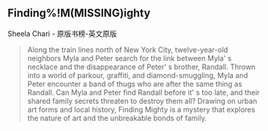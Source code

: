 ## Finding%!M(MISSING)ighty

Sheela Chari  -  原版书榜-英文原版

> Along the train lines north of New York City, twelve-year-old neighbors Myla and Peter search for the link between Myla' s necklace and the disappearance of Peter' s brother, Randall. Thrown into a world of parkour, graffiti, and diamond-smuggling, Myla and Peter encounter a band of thugs who are after the same thing as Randall. Can Myla and Peter find Randall before it' s too late, and their shared family secrets threaten to destroy them all? Drawing on urban art forms and local history, Finding Mighty is a mystery that explores the nature of art and the unbreakable bonds of family.
